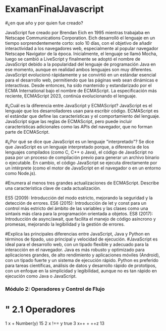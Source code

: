 # ExamanFinalJavascript

#¿en que año y por quien fue creado?

JavaScript fue creado por Brendan Eich en 1995 mientras trabajaba en Netscape Communications Corporation. 
Eich desarrolló el lenguaje en un tiempo sorprendentemente corto: solo 10 días, con el objetivo de añadir interactividad a los navegadores web, 
especialmente al popular navegador Netscape Navigator de la época.
Inicialmente, el lenguaje se llamó Mocha, luego se cambió a LiveScript
y finalmente se adoptó el nombre de JavaScript debido a la popularidad del lenguaje de programación Java en ese momento, aunque en realidad ambos lenguajes son muy diferentes.
JavaScript evolucionó rápidamente y se convirtió en un estándar esencial para el desarrollo web, permitiendo que las páginas web sean dinámicas e interactivas. Desde entonces, ha sido mantenido y estandarizado por el ECMA International bajo el nombre de ECMAScript. La especificación más reciente, ECMAScript 2023, continúa evolucionando el lenguaje.




#¿Cuál es la diferencia entre JavaScript y ECMAScript?
JavaScript es el lenguaje que los desarrolladores usan para escribir código.
ECMAScript es el estándar que define las características y el comportamiento del lenguaje.
JavaScript sigue las reglas de ECMAScript, pero puede incluir características adicionales como las APIs del navegador, que no forman parte de ECMAScript.



#¿Por qué se dice que JavaScript es un lenguaje "interpretado"?
Se dice que JavaScript es un lenguaje interpretado porque, a diferencia de los lenguajes compilados (como C, C++ o Java), 
el código de JavaScript no pasa por un proceso de compilación previo para generar un archivo binario o ejecutable. En cambio,
el código JavaScript se ejecuta directamente por un intérprete (como el motor de JavaScript en el navegador o en un entorno como Node.js).


#Enumera al menos tres grandes actualizaciones de ECMAScript. Describe una característica clave de cada actualización.

ES5 (2009): Introducción del modo estricto, mejorando la seguridad y la detección de errores.
ES6 (2015): Introducción de let y const para un control más estricto del ámbito de las variables y las clases como una sintaxis más clara para la programación orientada a objetos.
ES8 (2017): Introducción de async/await, que facilita el manejo de código asíncrono y promesas, mejorando la legibilidad y la gestión de errores.


#Explica las principales diferencias entre JavaScript, Java y Python en términos de tipado, uso principal y velocidad de ejecución.
#JavaScript es ideal para el desarrollo web, con un tipado flexible y adecuado para la interacción en el navegador.
Java es más robusto y optimizado para aplicaciones grandes, de alto rendimiento y aplicaciones móviles (Android), con un tipado fuerte y un sistema de ejecución rápido.
Python es preferido para tareas científicas, análisis de datos y desarrollo rápido de prototipos, con un enfoque en la simplicidad y legibilidad, aunque no es tan rápido en ejecución como Java o JavaScript.








### Módulo 2: Operadores y Control de Flujo

# " 2.1 Operadores

1 x + Number(y)  15
2  x !== y  true
3 x++ + ++z  13